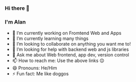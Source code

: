 ### Hi there 👋
### I'm Alan


- 🔭 I’m currently working on Fromtend Web and Apps
- 🌱 I’m currently learning many things 
- 👯 I’m looking to collaborate on anything you want me to!
- 🤔 I’m looking for help with backend web and js libraries
- 💬 Ask me about Web frontend, app dev, version control
- 📫 How to reach me: Use the above links 😌
- 😄 Pronouns: He/Him
- ⚡ Fun fact: Me like doggos

